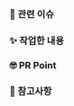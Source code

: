 ### 👀 관련 이슈
<!-- 관련 이슈를 적어주세요. -->

### ✨ 작업한 내용
<!-- 작업한 내용을 적어주세요. -->

### 🤓 PR Point
<!-- 코드 리뷰가 필요한 부분이 있다면 적어주세요. -->

### 🧸 참고사항
<!-- 참고할 만한 사항이 있다면 적어주세요. -->
